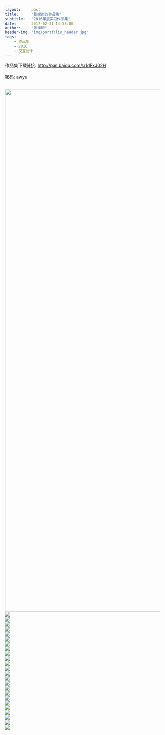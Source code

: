 ```yaml
---
layout:     post
title:      "张媛雨的作品集"
subtitle:   "2016年度实习作品集"
date:       2017-02-21 14:58:00
author:     "张媛雨"
header-img: "img/portfolio_header.jpg"
tags:
    - 作品集
    - 2016
    - 交互设计
---
```

作品集下载链接: http://pan.baidu.com/s/1dFxJ02H  
<br>密码: awyu

    <br><img src="/img/1.jpg" width="1700" heigt="720"/>
	<br><img src="/img/2.jpg"/>
	<br><img src="/img/3.jpg"/>
	<br><img src="/img/4.jpg"/>
	<br><img src="/img/5.jpg"/>
	<br><img src="/img/6.jpg"/>
	<br><img src="/img/7.jpg"/>
	<br><img src="/img/8.jpg"/>
	<br><img src="/img/9.jpg"/>
	<br><img src="/img/10.jpg"/>
	<br><img src="/img/11.jpg"/>
	<br><img src="/img/12.jpg"/>
	<br><img src="/img/13.jpg"/>
	<br><img src="/img/14.jpg"/>
	<br><img src="/img/15.jpg"/>
	<br><img src="/img/16.jpg"/>
	<br><img src="/img/17.jpg"/>
	<br><img src="/img/18.jpg"/>
	<br><img src="/img/19.jpg"/>
	<br><img src="/img/20.jpg"/>
	<br><img src="/img/21.jpg"/>
	<br><img src="/img/22.jpg"/>
	<br><img src="/img/23.jpg"/>
	<br><img src="/img/24.jpg"/>
	<br><img src="/img/25.jpg"/>
	
